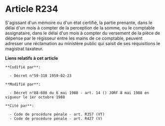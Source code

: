 # Article R234

S'agissant d'un mémoire ou d'un état certifié, la partie prenante, dans le délai d'un mois à compter de la perception de la
somme, ou le comptable assignataire, dans le délai d'un mois à compter du versement de la pièce de dépense par le régisseur
entre les mains de ce comptable, peuvent adresser une réclamation au ministère public qui saisit de ses réquisitions le
magistrat taxateur.

**Liens relatifs à cet article**

	**Codifié par**:

	  - Décret n°59-318 1959-02-23

	**Modifié par**:

	  - Décret n°88-600 du 6 mai 1988 - art. 14 () JORF 8 mai 1988 en vigueur le 1er octobre 1988

	**Cité par**:

	  - Code de procédure pénale - art. R357 (VT)
	  - Code de procédure pénale - art. R427 (V)
